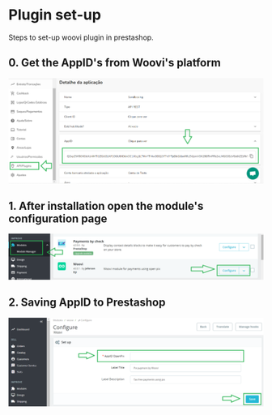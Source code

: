 # Plugin set-up

Steps to set-up woovi plugin in prestashop.

## 0. Get the AppID's from Woovi's platform

![Getting appID in woovi's platform](../media/set-up-step-0.PNG "step 0")

## 1. After installation open the module's configuration page

![Opening plugin's set up page](../media/set-up-step-1.PNG "step 1")

## 2. Saving AppID to Prestashop

![Saving appID in prestashop](../media/set-up-step-2.PNG "step 2")
